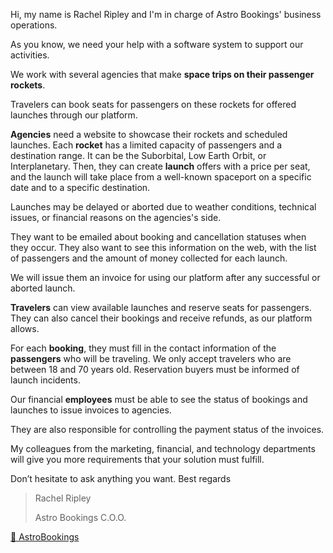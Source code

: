 Hi, my name is Rachel Ripley and I'm in charge of Astro Bookings' business operations.

As you know, we need your help with a software system to support our activities.

We work with several agencies that make **space trips on their passenger rockets**.

Travelers can book seats for passengers on these rockets for offered launches through our platform.

**Agencies** need a website to showcase their rockets and scheduled launches. Each **rocket** has a limited capacity of passengers and a destination range. It can be the Suborbital, Low Earth Orbit, or Interplanetary. Then, they can create **launch** offers with a price per seat, and the launch will take place from a well-known spaceport on a specific date and to a specific destination.

Launches may be delayed or aborted due to weather conditions, technical issues, or financial reasons on the agencies's side.

They want to be emailed about booking and cancellation statuses when they occur. They also want to see this information on the web, with the list of passengers and the amount of money collected for each launch.

We will issue them an invoice for using our platform after any successful or aborted launch.

**Travelers** can view available launches and reserve seats for passengers. They can also cancel their bookings and receive refunds, as our platform allows.

For each **booking**, they must fill in the contact information of the **passengers** who will be traveling. We only accept travelers who are between 18 and 70 years old. Reservation buyers must be informed of launch incidents.

Our financial **employees** must be able to see the status of bookings and launches to issue invoices to agencies.

They are also responsible for controlling the payment status of the invoices.

My colleagues from the marketing, financial, and technology departments will give you more requirements that your solution must fulfill.

Don’t hesitate to ask anything you want. Best regards

> Rachel Ripley
>
> Astro Bookings C.O.O.

[🚀 AstroBookings](https://github.com/AstroBookings)
